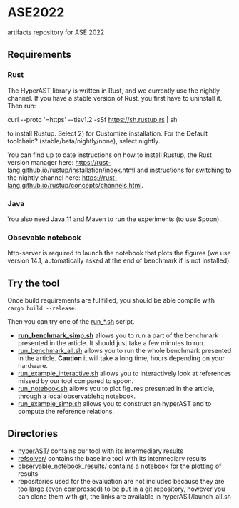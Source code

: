 # ASE2022
artifacts repository for ASE 2022

## Requirements

### Rust
The HyperAST library is written in Rust, and we currently use the nightly channel.
If you have a stable version of Rust, you first have to uninstall it.
Then run:

curl --proto '=https' --tlsv1.2 -sSf https://sh.rustup.rs | sh

to install Rustup. Select 2) for Customize installation. 
For the Default toolchain? (stable/beta/nightly/none), select nightly.

You can find up to date instructions on how to install Rustup, the Rust version manager here: https://rust-lang.github.io/rustup/installation/index.html and instructions for switching to the nightly channel here: https://rust-lang.github.io/rustup/concepts/channels.html.

### Java

You also need Java 11 and Maven to run the experiments (to use Spoon).

### Obsevable notebook

http-server is required to launch the notebook that plots the figures (we use version 14.1, automatically asked at the end of benchmark if is not installed).

## Try the tool

Once build requirements are fullfilled, you should be able compile with `cargo build --release`.

Then you can try one of the [run_*.sh](run_*.sh) script.

* __[run_benchmark_simp.sh](run_benchmark_simp.sh)__ allows you to run a part of the benchmark presented in the article. It should just take a few minutes to run.
* [run_benchmark_all.sh](run_benchmark_all.sh) allows you to run the whole benchmark presented in the article. __Caution__ it will take a long time, hours depending on your hardware.
* [run_example_interactive.sh](run_example_interactive.sh) allows you to interactively look at references missed by our tool compared to spoon.
* [run_notebook.sh](run_notebook.sh) allows you to plot figures presented in the article, through a local observablehq notebook.
* [run_example_simp.sh](run_example_simp.sh) allows you to construct an hyperAST and to compute the reference relations.


## Directories

* [hyperAST/](hyperAST/) contains our tool with its intermediary results
* [refsolver/](refsolver/) contains the baseline tool with its intermediary results
* [observable\_notebook\_results/](observable\_notebook\_results/) contains a notebook for the plotting of results
* repositories used for the evaluation are not included because they are too large (even compressed) to be put in a git repository, however you can clone them with git, the links are available in hyperAST/launch_all.sh
